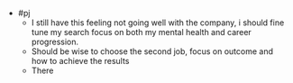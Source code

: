 - #pj
	- I still have this feeling not going well with the company, i should fine tune my search focus on both my mental health and career progression.
	- Should be wise to choose the second job, focus on outcome and how to achieve the results
	- There